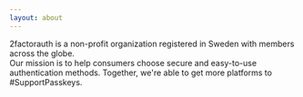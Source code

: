 ```yaml
---
layout: about
---
```

2factorauth is a non-profit organization registered in Sweden with members across the globe.  
Our mission is to help consumers choose secure and easy-to-use authentication methods.
Together, we're able to get more platforms to #SupportPasskeys.
